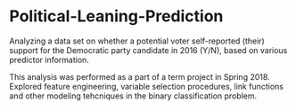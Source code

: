 # Political-Leaning-Prediction
Analyzing a data set on whether a potential voter self-reported (their) support for the Democratic party candidate in 2016 (Y/N), based on various predictor information.

This analysis was performed as a part of a term project in Spring 2018. Explored feature engineering, variable selection procedures, link functions and other modeling tehcniques in the binary classification problem.
